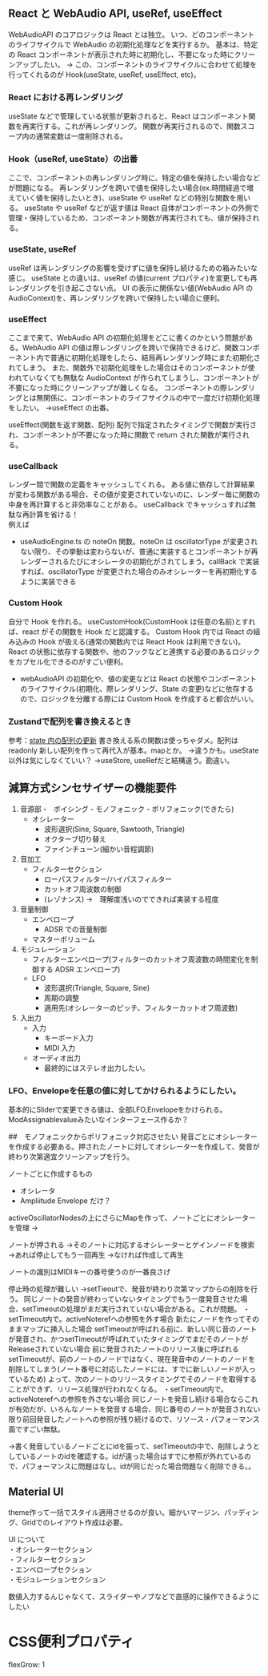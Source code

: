 ## React と WebAudio API, useRef, useEffect

WebAudioAPI のコアロジックは React とは独立。
いつ、どのコンポーネントのライフサイクルで WebAudio の初期化処理などを実行するか。
基本は、特定の React コンポーネントが表示された時に初期化し、不要になった時にクリーンアップしたい。
→ この、コンポーネントのライフサイクルに合わせて処理を行ってくれるのが Hook(useState, useRef, useEffect, etc)。

### React における再レンダリング

useState などで管理している状態が更新されると、React はコンポーネント関数を再実行する。これが再レンダリング。
関数が再実行されるので、関数スコープ内の通常変数は一度削除される。

### Hook（useRef, useState）の出番

ここで、コンポーネントの再レンダリング時に、特定の値を保持したい場合などが問題になる。
再レンダリングを跨いで値を保持したい場合(ex.時間経過で増えていく値を保持したいとき)、useState や useRef などの特別な関数を用いる。
useState や useRef などが返す値は React 自体がコンポーネントの外側で管理・保持しているため、コンポーネント関数が再実行されても、値が保持される。

### useState, useRef

useRef は再レンダリングの影響を受けずに値を保持し続けるための箱みたいな感じ。
useState との違いは、useRef の値(current プロパティ)を変更しても再レンダリングを引き起こさない点。
UI の表示に関係ない値(WebAudio API の AudioContext)を、再レンダリングを跨いで保持したい場合に便利。

### useEffect

ここまで来て、WebAudio API の初期化処理をどこに書くのかという問題がある。WebAudio API の値は際レンダリングを跨いで保持できるけど、関数コンポーネント内で普通に初期化処理をしたら、結局再レンダリング時にまた初期化されてしまう。
また、関数外で初期化処理をした場合はそのコンポーネントが使われていなくても無駄な AudioContext が作られてしまうし、コンポーネントが不要になった時にクリーンアップが難しくなる。
コンポーネントの際レンダリングとは無関係に、コンポーネントのライフサイクルの中で一度だけ初期化処理をしたい。
→useEffect の出番。

useEffect(関数を返す関数、配列)
配列で指定されたタイミングで関数が実行され、コンポーネントが不要になった時に関数で return された関数が実行される。

### useCallback

レンダー間で関数の定義をキャッシュしてくれる。
ある値に依存して計算結果が変わる関数がある場合、その値が変更されていないのに、レンダー毎に関数の中身を再計算すると非効率なことがある。
useCallback でキャッシュすれば無駄な再計算を省ける！  
例えば

- useAudioEngine.ts の noteOn 関数。noteOn は oscillatorType が変更されない限り、その挙動は変わらないが、普通に実装するとコンポーネントが再レンダーされるたびにオシレータの初期化がされてしまう。callBack で実装すれば、oscillatorType が変更された場合のみオシレーターを再初期化するように実装できる

### Custom Hook

自分で Hook を作れる。 useCustomHook(CustomHook は任意の名前)とすれば、react がその関数を Hook だと認識する。
Custom Hook 内では React の組み込みの Hook が扱える(通常の関数内では React Hook は利用できない)。React の状態に依存する関数や、他のフックなどと連携する必要のあるロジックをカプセル化できるのがすごい便利。

- webAudioAPI の初期化や、値の変更などは React の状態やコンポーネントのライフサイクル(初期化、際レンダリング、State の変更)などに依存するので、ロジックを分離する際には Custom Hook を作成すると都合がいい。

### Zustandで配列を書き換えるとき
 参考：[state 内の配列の更新](https://ja.react.dev/learn/updating-arrays-in-state)
 書き換える系の関数は使っちゃダメ。配列はreadonly
 新しい配列を作って再代入が基本。mapとか。
 ->違うかも。useState以外は気にしなくていい？
 ->useStore, useRefだと結構違う。勘違い。

## 減算方式シンセサイザーの機能要件

1. 音源部
    -　ボイシング
        -  モノフォニック
        -  ポリフォニック(できたら)
   - オシレーター
     - 波形選択(Sine, Square, Sawtooth, Triangle)
     - オクターブ切り替え
     - ファインチューン(細かい音程調節)
2. 音加工
   - フィルターセクション
     - ローパスフィルター/ハイパスフィルター
     - カットオフ周波数の制御
     - (レゾナンス) ->　理解度浅いのでできれば実装する程度
3. 音量制御
   - エンベロープ
     - ADSR での音量制御
   - マスターボリューム
4. モジュレーション
   - フィルターエンベロープ(フィルターのカットオフ周波数の時間変化を制御する ADSR エンベロープ)
   - LFO
     - 波形選択(Triangle, Square, Sine)
     - 周期の調整
     - 適用先(オシレーターのピッチ、フィルターカットオフ周波数)
5. 入出力
   - 入力
     - キーボード入力
     - MIDI 入力
   - オーディオ出力
     - 最終的にはステレオ出力したい。

### LFO、Envelopeを任意の値に対してかけられるようにしたい。
基本的にSliderで変更できる値は、全部LFO,Envelopeをかけられる。
ModAssignablevalueみたいなインターフェース作るか？

##　モノフォニックからポリフォニック対応させたい
発音ごとにオシレーターを作成する必要ある。押されたノートに対してオシレーターを作成して、発音が終わり次第適宜クリーンアップを行う。

ノートごとに作成するもの
- オシレータ
- Ampliitude Envelope
だけ？

activeOscillatorNodesの上にさらにMapを作って、ノートごとにオシレーターを管理
→

ノートが押される
→そのノートに対応するオシレーターとゲインノードを検索
→あれば停止してもう一回再生
→なければ作成して再生

ノートの識別はMIDIキーの番号使うのが一番良さげ

停止時の処理が難しい
→setTieoutで、発音が終わり次第マップからの削除を行う。
同じノートの発音が終わっていないタイミングでもう一度発音させた場合、setTimeoutの処理がまだ実行されていない場合がある。これが問題。
・setTimeout内で。activeNoterefへの参照を外す場合
新たにノードを作ってそのままマップに挿入した場合
setTimeoutが呼ばれる前に、新しい同じ音のノートが発音され、かつsetTimeoutが呼ばれていたタイミングでまだそのノートがReleaseされていない場合
前に発音されたノートのリリース後に呼ばれるsetTimeoutが、前のノートのノードではなく、現在発音中のノートのノードを削除してしまう(ノート番号に対応したノードには、すでに新しいノードが入っているため)
よって、次のノートのリリースタイミングでそのノードを取得することができず、リリース処理が行われなくなる。
・setTimeout内で。activeNoterefへの参照を外さない場合
同じノートを発音し続ける場合ならこれが有効だが、いろんなノートを発音する場合、同じ番号のノートが発音されない限り前回発音したノートへの参照が残り続けるので、リソース・パフォーマンス面ですごい無駄。

→書く発音しているノードごとにidを振って、setTimeoutの中で、削除しようとしているノートのidを確認する。idが違った場合はすでに参照が外れているので、パフォーマンスに問題はなし。idが同じだった場合問題なく削除できる。。

## Material UI
theme作って一括でスタイル適用させるのが良い。細かいマージン、パッディング、Gridでのレイアウト作成は必要。

UI について  
・オシレーターセクション  
・フィルターセクション  
・エンベロープセクション  
・モジュレーションセクション

数値入力するんじゃなくて、スライダーやノブなどで直感的に操作できるようにしたい

# CSS便利プロパティ
flexGrow: 1

